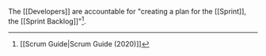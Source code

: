 The [[Developers]] are accountable for  "creating a plan for the [[Sprint]], the [[Sprint Backlog]]"[^scrum-guide-2020].

[^scrum-guide-2020]: [[Scrum Guide|Scrum Guide (2020)]]
